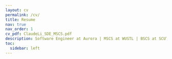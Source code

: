 ```yaml
---
layout: cv
permalink: /cv/
title: Resume
nav: true
nav_order: 1
cv_pdf: ClaudeLi_SDE_MSCS.pdf
description: Software Engineer at Aurora | MSCS at WUSTL | BSCS at SCUT
toc:
  sidebar: left
---
```

